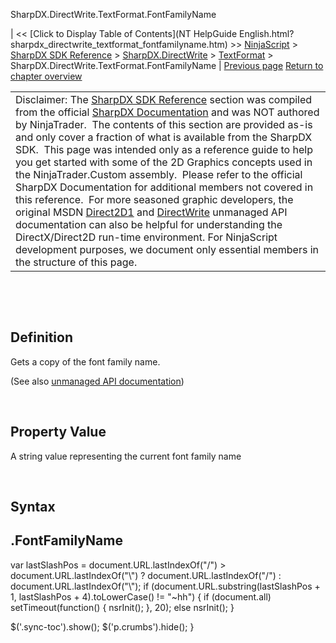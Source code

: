 ﻿










 


SharpDX.DirectWrite.TextFormat.FontFamilyName







| &lt;&lt; [Click to Display Table of Contents](NT HelpGuide English.html?sharpdx_directwrite_textformat_fontfamilyname.htm) &gt;&gt;
 [NinjaScript](ninjascript.htm) &gt; [SharpDX SDK Reference](sharpdx_sdk_reference.htm) &gt; [SharpDX.DirectWrite](sharpdx_directwrite.htm) &gt; [TextFormat](sharpdx_directwrite_textformat.htm) &gt;
SharpDX.DirectWrite.TextFormat.FontFamilyName | [Previous page](sharpdx_directwrite_textformat_flowdirection.htm)
[Return to chapter overview](sharpdx_directwrite_textformat.htm)












|  |
| --- |
| Disclaimer: The [SharpDX SDK Reference](sharpdx_sdk_reference.htm) section was compiled from the official [SharpDX Documentation](http://sharpdx.org/) and was NOT authored by NinjaTrader.  The contents of this section are provided as-is and only cover a fraction of what is available from the SharpDX SDK.  This page was intended only as a reference guide to help you get started with some of the 2D Graphics concepts used in the NinjaTrader.Custom assembly.  Please refer to the official SharpDX Documentation for additional members not covered in this reference.  For more seasoned graphic developers, the original MSDN [Direct2D1](https://msdn.microsoft.com/en-us/library/windows/desktop/dd370990.aspx) and [DirectWrite](https://msdn.microsoft.com/en-us/library/windows/desktop/dd368038.aspx) unmanaged API documentation can also be helpful for understanding the DirectX/Direct2D run-time environment. For NinjaScript development purposes, we document only essential members in the structure of this page. |



 


 


Definition
----------


Gets a copy of the font family name. 


(See also [unmanaged API documentation](https://msdn.microsoft.com/en-us/library/dd316636(v=vs.85).aspx))


 


Property Value
--------------


A string value representing the current font family name


 


Syntax
------


<textlayout>.FontFamilyName
---------------------------





 
 var lastSlashPos = document.URL.lastIndexOf("/") &gt; document.URL.lastIndexOf("\\") ? document.URL.lastIndexOf("/") : document.URL.lastIndexOf("\\");
 if (document.URL.substring(lastSlashPos + 1, lastSlashPos + 4).toLowerCase() != "~hh") {
 if (document.all) setTimeout(function() {
 nsrInit();
 }, 20);
 else nsrInit();
 }
 
 
 $('.sync-toc').show();
 $('p.crumbs').hide();
 }
 
 
 



</textlayout>